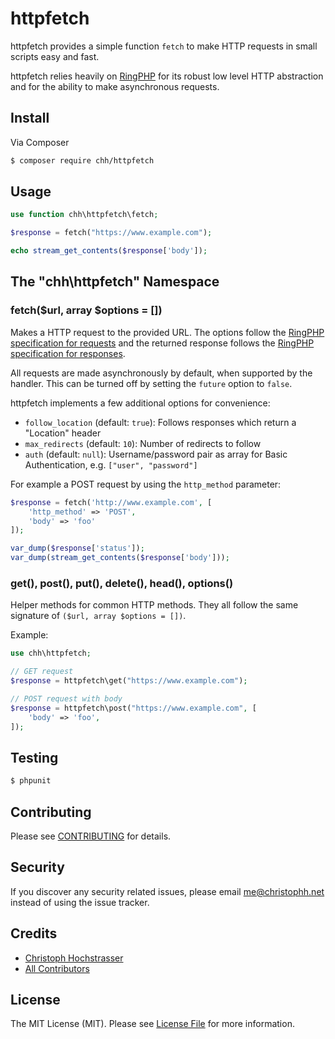 # httpfetch

httpfetch provides a simple function `fetch` to make HTTP requests in small scripts easy and fast.

httpfetch relies heavily on [RingPHP](https://github.com/guzzle/RingPHP) for its robust low level HTTP abstraction and for the ability to make asynchronous requests.

## Install

Via Composer

``` bash
$ composer require chh/httpfetch
```

## Usage

``` php
use function chh\httpfetch\fetch;

$response = fetch("https://www.example.com");

echo stream_get_contents($response['body']);
```

## The "chh\httpfetch" Namespace

### fetch($url, array $options = [])

[ring request]: http://ringphp.readthedocs.org/en/latest/spec.html#requests
[ring response]: http://ringphp.readthedocs.org/en/latest/spec.html#responses

Makes a HTTP request to the provided URL. The options follow the [RingPHP specification for requests][ring request] and the returned response follows the [RingPHP specification for responses][ring response].

All requests are made asynchronously by default, when supported by the handler. This can be turned off by setting the `future` option to `false`.

httpfetch implements a few additional options for convenience:

* `follow_location` (default: `true`): Follows responses which return a "Location" header
* `max_redirects` (default: `10`): Number of redirects to follow
* `auth` (default: `null`): Username/password pair as array for Basic Authentication, e.g. `["user", "password"]`

For example a POST request by using the `http_method` parameter:

```php
$response = fetch('http://www.example.com', [
    'http_method' => 'POST',
    'body' => 'foo'
]);

var_dump($response['status']);
var_dump(stream_get_contents($response['body']));
```

### get(), post(), put(), delete(), head(), options()

Helper methods for common HTTP methods. They all follow the same signature of `($url, array $options = [])`.

Example:

```php
use chh\httpfetch;

// GET request
$response = httpfetch\get("https://www.example.com");

// POST request with body
$response = httpfetch\post("https://www.example.com", [
    'body' => 'foo',
]);
```

## Testing

``` bash
$ phpunit
```

## Contributing

Please see [CONTRIBUTING](CONTRIBUTING.md) for details.

## Security

If you discover any security related issues, please email me@christophh.net instead of using the issue tracker.

## Credits

- [Christoph Hochstrasser](https://github.com/CHH)
- [All Contributors](../../contributors)

## License

The MIT License (MIT). Please see [License File](LICENSE.md) for more information.
